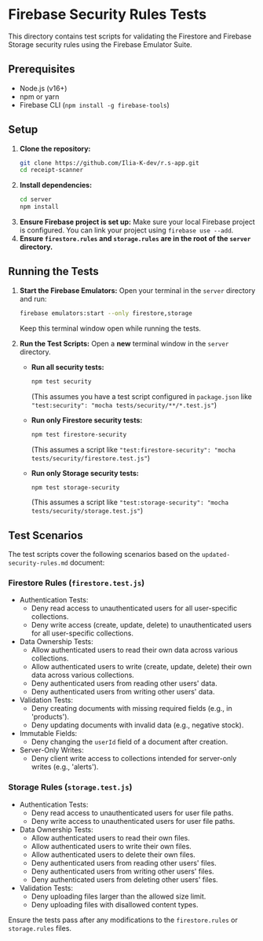 # Firebase Security Rules Tests

This directory contains test scripts for validating the Firestore and Firebase Storage security rules using the Firebase Emulator Suite.

## Prerequisites

*   Node.js (v16+)
*   npm or yarn
*   Firebase CLI (`npm install -g firebase-tools`)

## Setup

1.  **Clone the repository:**
    ```bash
    git clone https://github.com/Ilia-K-dev/r.s-app.git
    cd receipt-scanner
    ```
2.  **Install dependencies:**
    ```bash
    cd server
    npm install
    ```
3.  **Ensure Firebase project is set up:** Make sure your local Firebase project is configured. You can link your project using `firebase use --add`.
4.  **Ensure `firestore.rules` and `storage.rules` are in the root of the `server` directory.**

## Running the Tests

1.  **Start the Firebase Emulators:**
    Open your terminal in the `server` directory and run:
    ```bash
    firebase emulators:start --only firestore,storage
    ```
    Keep this terminal window open while running the tests.

2.  **Run the Test Scripts:**
    Open a **new** terminal window in the `server` directory.

    *   **Run all security tests:**
        ```bash
        npm test security
        ```
        (This assumes you have a test script configured in `package.json` like `"test:security": "mocha tests/security/**/*.test.js"`)

    *   **Run only Firestore security tests:**
        ```bash
        npm test firestore-security
        ```
        (This assumes a script like `"test:firestore-security": "mocha tests/security/firestore.test.js"`)

    *   **Run only Storage security tests:**
        ```bash
        npm test storage-security
        ```
        (This assumes a script like `"test:storage-security": "mocha tests/security/storage.test.js"`)

## Test Scenarios

The test scripts cover the following scenarios based on the `updated-security-rules.md` document:

### Firestore Rules (`firestore.test.js`)

*   Authentication Tests:
    *   Deny read access to unauthenticated users for all user-specific collections.
    *   Deny write access (create, update, delete) to unauthenticated users for all user-specific collections.
*   Data Ownership Tests:
    *   Allow authenticated users to read their own data across various collections.
    *   Allow authenticated users to write (create, update, delete) their own data across various collections.
    *   Deny authenticated users from reading other users' data.
    *   Deny authenticated users from writing other users' data.
*   Validation Tests:
    *   Deny creating documents with missing required fields (e.g., in 'products').
    *   Deny updating documents with invalid data (e.g., negative stock).
*   Immutable Fields:
    *   Deny changing the `userId` field of a document after creation.
*   Server-Only Writes:
    *   Deny client write access to collections intended for server-only writes (e.g., 'alerts').

### Storage Rules (`storage.test.js`)

*   Authentication Tests:
    *   Deny read access to unauthenticated users for user file paths.
    *   Deny write access to unauthenticated users for user file paths.
*   Data Ownership Tests:
    *   Allow authenticated users to read their own files.
    *   Allow authenticated users to write their own files.
    *   Allow authenticated users to delete their own files.
    *   Deny authenticated users from reading other users' files.
    *   Deny authenticated users from writing other users' files.
    *   Deny authenticated users from deleting other users' files.
*   Validation Tests:
    *   Deny uploading files larger than the allowed size limit.
    *   Deny uploading files with disallowed content types.

Ensure the tests pass after any modifications to the `firestore.rules` or `storage.rules` files.
